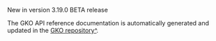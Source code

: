 <span class="label label-version">New in version 3.19.0</span> <span
class="label label-version">BETA release</span>

The GKO API reference documentation is automatically generated and
updated in the [GKO
repository^](https://github.com/gravitee-io/gravitee-kubernetes-operator/blob/master/docs/api/reference.md).
